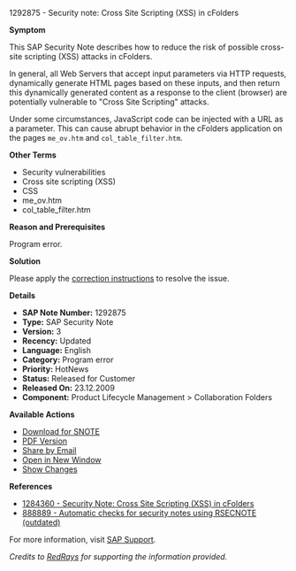 1292875 - Security note: Cross Site Scripting (XSS) in cFolders

**Symptom**

This SAP Security Note describes how to reduce the risk of possible cross-site scripting (XSS) attacks in cFolders.

In general, all Web Servers that accept input parameters via HTTP requests, dynamically generate HTML pages based on these inputs, and then return this dynamically generated content as a response to the client (browser) are potentially vulnerable to "Cross Site Scripting" attacks.

Under some circumstances, JavaScript code can be injected with a URL as a parameter. This can cause abrupt behavior in the cFolders application on the pages `me_ov.htm` and `col_table_filter.htm`.

**Other Terms**

- Security vulnerabilities
- Cross site scripting (XSS)
- CSS
- me_ov.htm
- col_table_filter.htm

**Reason and Prerequisites**

Program error.

**Solution**

Please apply the [correction instructions](https://me.sap.com/corrins/0001292875/381) to resolve the issue.

**Details**

- **SAP Note Number:** 1292875
- **Type:** SAP Security Note
- **Version:** 3
- **Recency:** Updated
- **Language:** English
- **Category:** Program error
- **Priority:** HotNews
- **Status:** Released for Customer
- **Released On:** 23.12.2009
- **Component:** Product Lifecycle Management > Collaboration Folders

**Available Actions**

- [Download for SNOTE](https://notesdownloads.sap.com/note/0040000007596072017)
- [PDF Version](https://userapps.support.sap.com/sap/support/sfm/notes/print/0001292875?language=en-US&token=A4F121F3E6964B3AF0801D32F36A0071)
- [Share by Email](https://me.sap.com/share)
- [Open in New Window](https://me.sap.com/newwindow)
- [Show Changes](https://me.sap.com/notesLatestChanges/0001292875/E/diff)

**References**

- [1284360 - Security Note: Cross Site Scripting (XSS) in cFolders](https://me.sap.com/notes/1284360)
- [888889 - Automatic checks for security notes using RSECNOTE (outdated)](https://me.sap.com/notes/888889)

For more information, visit [SAP Support](https://me.sap.com/).

*Credits to [RedRays](https://redrays.io) for supporting the information provided.*